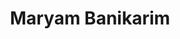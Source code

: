 ---
layout: layouts/profile.liquid
title: Maryam Banikarim
id: maryambanikarim22
prefix: 
first: Maryam
middle: 
last: Banikarim
suffix: 
email: mbanikarim@gmail.com
currentTitle: Founder, MaryamB LLC, Co-Founder, NYCNext and Board Member
currentOrg: NYCNext
bio: <br /><br />Banikarim is a seasoned C-Suite executive and board director. She brings nearly three decades of experience across a diverse range of industries including social media/tech, hospitality and media. She has held positions at almost every type of company, from multinational to local and from mature to early stage high-growth startup.<br /><br />Noteworthy Results<br /><br />● Repositionied Nextdoor (NYSE&#58; KIND), as a modern, purpose-driven, digital neighborhood network culminating in a public offering via a Khosla Ventures SPAC.<br /><br />● Delivered $2B of direct revenue, relaunched loyalty program and simultaneously positioned Hyatt as a purpose-driven hospitality brand (stock price +100% in 4yrs). Led strategy for incremental growth and profitability resulting in acquisition of Miraval and Exhale.<br /><br />● Repositioned Gannett to positively impact stock price (+161% in 4yrs) culminating in a split of the company. Led marketing and national sales as well as the company’s digital transformation.<br /><br />● Generated significant increment revenues by working across 70 brands to successfully position NBCU’s integrated sales efforts via a variety of B2B marketing and strategic selling techniques.<br /><br />● Part of the team that sold Univision for $12.3B to a PE consortium. Produced award-winning B2B campaigns and Upfronts, and led a strategic sales marketing team to amplify the power of Hispanic marketplace capturing a larger share of media dollars. Positioned Univision as the #1 network among A18-34 and A18-49 amongst ALL (v.s. Spanish language) viewers.<br /><br /> Board Affiliation<br /><br /> ● NYCNext, Co-Founder <br /><br /> ● CoveHillPartners, ExecutiveAdvisor <br /><br /> ● OneSpaWorld(NASDAQ&#58;OSW), Director <br /><br />Areas of Expertise<br /><br />● BoardGovernance <br /><br />● Marketing&Comms <br /><br />● Digital <br /><br />● Sales <br /><br />● Community <br /><br />● GeneralManagement <br /><br />● BusinessTransformation<br /><br />Education<br /><br />Columbia University, School of Business & School of International Affairs&#58; MBA, Finance / Marketing (1993) MIA, National Security (1993)<br /><br />Columbia University, Barnard College&#58; BA, Political Science (1989)<br /><br />Honors & Awards<br /><br />Industry awards include&#58; Agency Spotter, Top 20 Most Important Women in Marketing (2022), Forbes, “Most Influential CMO List” (2017), Fast Company’s “Most Creative People in Business 1000” (2014)<br /><br />Community honors include&#58; Columbia University, Alumni Medalist Recipient (2019), Ellis Island Medal of Honor Recipient (2018), NY Post’s “50 Most Powerful Women in NY” (2008)<br /><br />Thought leadership<br /><br />Banikarim is a well known industry leader, sought after globally for interviews and appearances. She is called upon for her insights on topics such as transformation, purpose-based branding, the changing role of marketing, community, tech for good, the future of hospitality and media, and diversity and inclusion. In 2021 she was Columbia Business School’s commencement speaker.
linkedin: https://www.linkedin.com/in/maryam-banikarim-737671/
tiktok: 
twitter: https://twitter.com/maryamb
aboutme: 
insta: https://www.instagram.com/mbanikarim/
orgURL: https://nycnext.org
snapchat: 
personalURL: 
smallHeadshotURL: assets/images/headshots/image_converted_scaled.avif
originalHeadshotURL: assets/images/headshots/image_converted_scaled.avif
tags-experience: 
tags-current-industries: 
tags-current-position: 
    - CMO / Chief Marketing Officer
tags-past-industries: 
    - Advertising
    - Arts, Entertainment, and Recreation
    - Hospitality/Food Services
    - Media
    - Technology
tags-past-position: 
    - Founder
tags-current-board-service: 
    - Corporate Public
    - Nonprofit
tags-past-board-service: 
    - Nonprofit
boards-current-corporate-private: 
boards-current-corporate-public: 
    - One Spa World, 
boards-current-nonprofit: 
    - Reporters without Borders, 
boards-current-privateequity: 
boards-current-spac: 
boards-current-vc: 
boards-past-corporate-private: 
boards-past-corporate-public: 
boards-past-nonprofit: 
    - Mt Sinai Adolescent HealthCare Center, 
    - Prep for Prep, 
    - Brooklyn Academy of Music, 
boards-past-privateequity: 
boards-past-spac: 
boards-past-vc: 
---